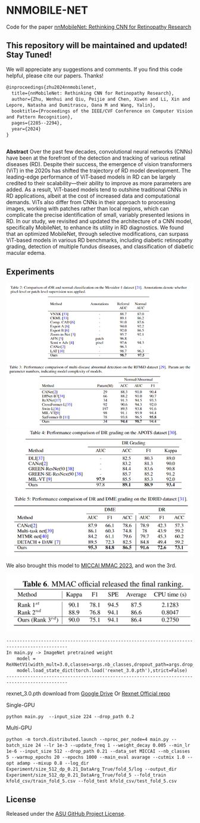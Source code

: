# NNMOBILE-NET 

Code for the paper [nnMobileNet: Rethinking CNN for Retinopathy Research](https://openaccess.thecvf.com/content/CVPR2024W/DCAMI/papers/Zhu_nnMobileNet_Rethinking_CNN_for_Retinopathy_Research_CVPRW_2024_paper.pdf)

## This repository will be maintained and updated! Stay Tuned!
We will appreciate any suggestions and comments. If you find this code helpful, please cite our papers. Thanks! 
```
@inproceedings{zhu2024nnmobilenet,
  title={nnMobileNet: Rethinking CNN for Retinopathy Research},
  author={Zhu, Wenhui and Qiu, Peijie and Chen, Xiwen and Li, Xin and Lepore, Natasha and Dumitrascu, Oana M and Wang, Yalin},
  booktitle={Proceedings of the IEEE/CVF Conference on Computer Vision and Pattern Recognition},
  pages={2285--2294},
  year={2024}
}
```
##
**Abstract** 
Over the past few decades, convolutional neural networks (CNNs) have been at the forefront of the detection and tracking of various retinal diseases (RD). Despite their success, the emergence of vision transformers (ViT) in the 2020s has shifted the trajectory of RD model development. The leading-edge performance of ViT-based models in RD can be largely credited to their scalability—their ability to improve as more parameters are added. As a result, ViT-based models tend to outshine traditional CNNs in RD applications, albeit at the cost of increased data and computational demands. ViTs also differ from CNNs in their approach to processing images, working with patches rather than local regions, which can complicate the precise identification of small, variably presented lesions in RD. In our study, we revisited and updated the architecture of a CNN model, specifically MobileNet, to enhance its utility in RD diagnostics. We found that an optimized MobileNet, through selective modifications, can surpass ViT-based models in various RD benchmarks, including diabetic retinopathy grading, detection of multiple fundus diseases, and classification of diabetic macular edema. 


## Experiments
<img src="image/table1.png"/>

<img src="image/table2.png"/>

<img src="image/table3.png"/>

<img src="image/table4.png"/>

We also brought this model to [MICCAI MMAC 2023](https://codalab.lisn.upsaclay.fr/competitions/12477), and won the 3rd.

<img src="image/table5.png"/>

```
---------------------------------------------------------------------------------------------
In main.py -> ImageNet pretrained weight 
    model = ReXNetV1(width_mult=3.0,classes=args.nb_classes,dropout_path=args.drop_path)
    model.load_state_dict(torch.load('rexnet_3.0.pth'),strict=False)
---------------------------------------------------------------------------------------------
```
rexnet_3.0.pth download from [Google Drive](https://drive.google.com/file/d/1COB7eKY4VAS9QOnpBLTg4wxW27U3RFSy/view?usp=sharing) Or [Rexnet Official repo](https://github.com/clovaai/rexnet)  

Single-GPU 
```
python main.py  --input_size 224 --drop_path 0.2 

```

Multi-GPU
```
python -m torch.distributed.launch --nproc_per_node=4 main.py --batch_size 24 --lr 1e-3 --update_freq 1 --weight_decay 0.005 --min_lr 1e-6 --input_size 512 --drop_path 0.21 --data_set MICCAI --nb_classes 5 --warmup_epochs 20 --epochs 1000 --main_eval avarage --cutmix 1.0 --opt adamp --mixup 0.8 --log_dir Experiment/size_512_dp_0.21_DataArg_True/fold_5/log --output_dir Experiment/size_512_dp_0.21_DataArg_True/fold_5 --fold_train kfold_csv/train_fold_5.csv --fold_test kfold_csv/test_fold_5.csv
```


  ## License

  Released under the [ASU GitHub Project License](https://github.com/Retinotopy-mapping-Research/DRRM/blob/master/LICENSE.txt).
